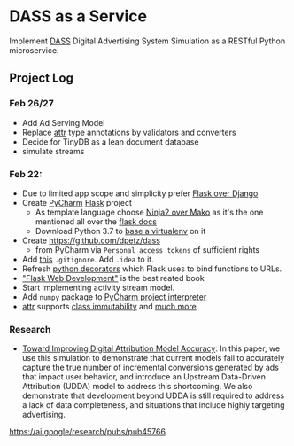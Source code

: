 # DASS as a Service

Implement [DASS] Digital Advertising System Simulation as a RESTful Python microservice.

## Project Log

###  Feb 26/27

- Add Ad Serving Model
- Replace [attr] type annotations by validators and converters
- Decide for TinyDB as a lean document database
- simulate streams

### Feb 22:
- Due to limited app scope and simplicity prefer [Flask over Django](https://www.codementor.io/garethdwyer/flask-vs-django-why-flask-might-be-better-4xs7mdf8v)
- Create [PyCharm] [Flask] project
  - As template language choose [Ninja2 over Mako](https://www.quora.com/Python-Web-Frameworks-What-are-the-advantages-and-disadvantages-of-using-Mako-vs-Jinja2) as it's the one mentioned all over the [flask docs]
  - Download Python 3.7 to [base a virtualenv](https://www.jetbrains.com/help/pycharm/creating-virtual-environment.html) on it
- Create https://github.com/dpetz/dass
  - from PyCharm via ``Personal access tokens`` of sufficient rights
- Add [this](https://raw.githubusercontent.com/github/gitignore/master/Python.gitignore) ``.gitignore``. Add ``.idea`` to it.
- Refresh [python decorators](https://realpython.com/primer-on-python-decorators/) which Flask uses to bind functions to URLs.
-  ["Flask Web Development"](https://learning.oreilly.com/library/view/flask-web-development/9781491991725/) is the best reated book
- Start implementing activity stream model.
- Add ``numpy`` package to [PyCharm project interpreter](https://www.jetbrains.com/help/pycharm/installing-uninstalling-and-upgrading-packages.html)
- [attr] supports [class immutability](https://opensource.com/article/18/10/functional-programming-python-immutable-data-structures) and [much more](https://glyph.twistedmatrix.com/2016/08/attrs.html).


### Research
- [Toward Improving Digital Attribution Model Accuracy](https://ai.google/research/pubs/pub45766): In this paper, we use this simulation to demonstrate that current models fail to accurately capture the true number of incremental conversions generated by ads that impact user behavior, and introduce an Upstream Data-Driven Attribution (UDDA) model to address this shortcoming. We also demonstrate that development beyond UDDA is still required to address a lack of data completeness, and situations that include highly targeting advertising.

[DASS]: https://ai.google/research/pubs/pub45331
[PyCharm]: https://www.jetbrains.com/pycharm/
[Flask]: http://flask.pocoo.org/
[flask docs]: http://flask.pocoo.org/docs/1.0/
[flask-restful]: https://flask-restful.readthedocs.io/en/latest/
[attr]: https://www.attrs.org/en/stable/


https://ai.google/research/pubs/pub45766